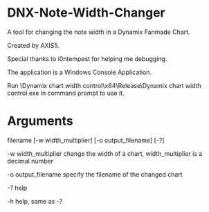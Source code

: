 # DNX-Note-Width-Changer
A tool for changing the note width in a Dynamix Fanmade Chart.

Created by AXIS5.

Special thanks to i0ntempest for helping me debugging.

The application is a Windows Console Application.

Run \Dynamix chart width control\x64\Release\Dynamix chart width control.exe in command prompt to use it.
# Arguments

filename [-w width_multiplier] [-o output_filename] [-?]


-w width_multiplier     change the width of a chart, width_multiplier is a decimal number

-o output_filename      specify the filename of the changed chart

-?                      help

-h                      help, same as -?

